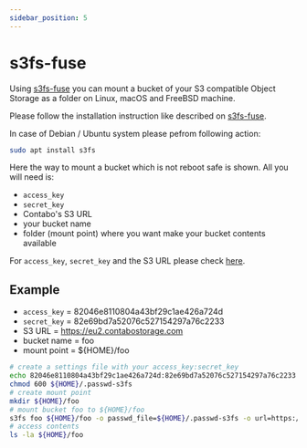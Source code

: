 ```yaml
---
sidebar_position: 5
---
```


# s3fs-fuse

Using [s3fs-fuse](https://github.com/s3fs-fuse/s3fs-fuse) you can mount a bucket of your S3 compatible Object Storage as a folder on Linux, macOS and FreeBSD machine.

Please follow the installation instruction like described on [s3fs-fuse](https://github.com/s3fs-fuse/s3fs-fuse).

In case of Debian / Ubuntu system please pefrom following action:

```bash
sudo apt install s3fs
```

Here the way to mount a bucket which is not reboot safe is shown. All you will need is:

* `access_key`
* `secret_key`
* Contabo's S3 URL
* your bucket name
* folder (mount point) where you want make your bucket contents available

For `access_key`, `secret_key` and the S3 URL please check [here](/docs/Object-Storage/s3-connection-settings).

## Example

* `access_key` = 82046e8110804a43bf29c1ae426a724d
* `secret_key` = 82e69bd7a52076c527154297a76c2233
* S3 URL = https://eu2.contabostorage.com
* bucket name = foo
* mount point = ${HOME}/foo

```bash
# create a settings file with your access_key:secret_key
echo 82046e8110804a43bf29c1ae426a724d:82e69bd7a52076c527154297a76c2233 > ${HOME}/.passwd-s3fs
chmod 600 ${HOME}/.passwd-s3fs
# create mount point
mkdir ${HOME}/foo
# mount bucket foo to ${HOME}/foo
s3fs foo ${HOME}/foo -o passwd_file=${HOME}/.passwd-s3fs -o url=https://eu2.contabostorage.com -o use_path_request_style
# access contents
ls -la ${HOME}/foo
```
